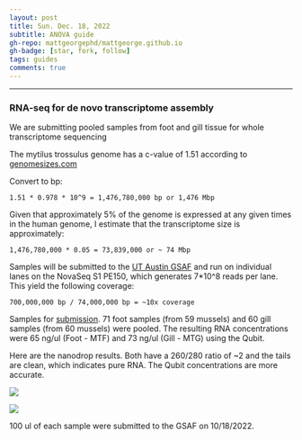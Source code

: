 ```yaml
---
layout: post
title: Sun. Dec. 18, 2022
subtitle: ANOVA guide
gh-repo: mattgeorgephd/mattgeorge.github.io
gh-badge: [star, fork, follow]
tags: guides
comments: true
---
```


------------------------------------------------------------------------------------------------------
### RNA-seq for de novo transcriptome assembly

We are submitting pooled samples from foot and gill tissue for whole transcriptome sequencing

The mytilus trossulus genome has a c-value of 1.51 according to [genomesizes.com](https://www.genomesize.com/result_species.php?id=4779)

Convert to bp:
```
1.51 * 0.978 * 10^9 = 1,476,780,000 bp or 1,476 Mbp
```  
Given that approximately 5% of the genome is expressed at any given times in the human genome, I estimate that the transcriptome size is approximately:

```
1,476,780,000 * 0.05 = 73,839,000 or ~ 74 Mbp
```

Samples will be submitted to the [UT Austin GSAF](https://wikis.utexas.edu/display/GSAF/Sequencing+Prices+and+Descriptions) and run on individual lanes on the NovaSeq S1 PE150, which generates 7*10^8 reads per lane. This yield the following coverage:

```
700,000,000 bp / 74,000,000 bp = ~10x coverage
```

Samples for [submission](https://docs.google.com/spreadsheets/d/1zZ6L05j-SyYJbzzQI_kBafFaReE4Ysp_9bORdbBu_r8/edit?usp=sharing). 71 foot samples (from 59 mussels) and 60 gill samples (from 60 mussels) were pooled. The resulting RNA concentrations were 65 ng/ul (Foot - MTF) and 73 ng/ul (Gill - MTG) using the Qubit.

Here are the nanodrop results. Both have a 260/280 ratio of ~2 and the tails are clean, which indicates pure RNA. The Qubit concentrations are more accurate.

![](/post_images/20221017/MTF.jpg)

![](/post_images/20221017/MTG.jpg)

100 ul of each sample were submitted to the GSAF on 10/18/2022.
